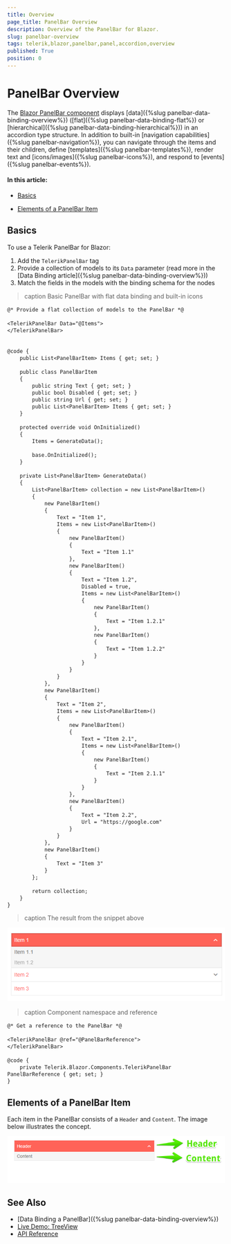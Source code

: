 ```yaml
---
title: Overview
page_title: PanelBar Overview
description: Overview of the PanelBar for Blazor.
slug: panelbar-overview
tags: telerik,blazor,panelbar,panel,accordion,overview
published: True
position: 0
---
```


# PanelBar Overview

The <a href="https://www.telerik.com/blazor-ui/panelbar" target="_blank">Blazor PanelBar component</a> displays [data]({%slug panelbar-data-binding-overview%}) ([flat]({%slug panelbar-data-binding-flat%}) or [hierarchical]({%slug panelbar-data-binding-hierarchical%})) in an accordion type structure. In addition to built-in [navigation capabilities]({%slug panelbar-navigation%}), you can navigate through the items and their children, define [templates]({%slug panelbar-templates%}), render text and [icons/images]({%slug panelbar-icons%}), and respond to [events]({%slug panelbar-events%}).



#### In this article:

* [Basics](#basics)

* [Elements of a PanelBar Item](#elements-of-a-panelbar-item)


## Basics

To use a Telerik PanelBar for Blazor:

1. Add the `TelerikPanelBar` tag
1. Provide a collection of models to its `Data` parameter (read more in the [Data Binding article]({%slug panelbar-data-binding-overview%}))
1. Match the fields in the models with the binding schema for the nodes

>caption Basic PanelBar with flat data binding and built-in icons 

````CSHTML
@* Provide a flat collection of models to the PanelBar *@

<TelerikPanelBar Data="@Items">
</TelerikPanelBar>


@code {
    public List<PanelBarItem> Items { get; set; }

    public class PanelBarItem
    {
        public string Text { get; set; }
        public bool Disabled { get; set; }
        public string Url { get; set; }
        public List<PanelBarItem> Items { get; set; }
    }

    protected override void OnInitialized()
    {
        Items = GenerateData();

        base.OnInitialized();
    }

    private List<PanelBarItem> GenerateData()
    {
        List<PanelBarItem> collection = new List<PanelBarItem>()
        {
            new PanelBarItem()
            {
                Text = "Item 1",
                Items = new List<PanelBarItem>()
                {
                    new PanelBarItem()
                    {
                        Text = "Item 1.1"
                    },
                    new PanelBarItem()
                    {
                        Text = "Item 1.2",
                        Disabled = true,
                        Items = new List<PanelBarItem>()
                        {
                            new PanelBarItem()
                            {
                                Text = "Item 1.2.1"
                            },
                            new PanelBarItem()
                            {
                                Text = "Item 1.2.2"
                            }
                        }
                    }
                }
            },
            new PanelBarItem()
            {
                Text = "Item 2",
                Items = new List<PanelBarItem>()
                {
                    new PanelBarItem()
                    {
                        Text = "Item 2.1",
                        Items = new List<PanelBarItem>()
                        {
                            new PanelBarItem()
                            {
                                Text = "Item 2.1.1"
                            }
                        }
                    },
                    new PanelBarItem()
                    {
                        Text = "Item 2.2",
                        Url = "https://google.com"
                    }
                }
            },
            new PanelBarItem()
            {
                Text = "Item 3"
            }
        };

        return collection;
    }
}
````

>caption The result from the snippet above

![Basic example of panelbar](images/panelbar-basic-example.png)

>caption Component namespace and reference

````CSHTML
@* Get a reference to the PanelBar *@

<TelerikPanelBar @ref="@PanelBarReference">
</TelerikPanelBar>

@code {
    private Telerik.Blazor.Components.TelerikPanelBar PanelBarReference { get; set; }
}
````

## Elements of a PanelBar Item

Each item in the PanelBar consists of a `Header` and `Content`. The image below illustrates the concept.

![panelbar parts](images/panelbar-parts-overview.png)


## See Also

  * [Data Binding a PanelBar]({%slug panelbar-data-binding-overview%})
  * [Live Demo: TreeView](https://demos.telerik.com/blazor-ui/panelbar/index)
  * [API Reference](https://docs.telerik.com/blazor-ui/api/Telerik.Blazor.Components.PanelBar)

